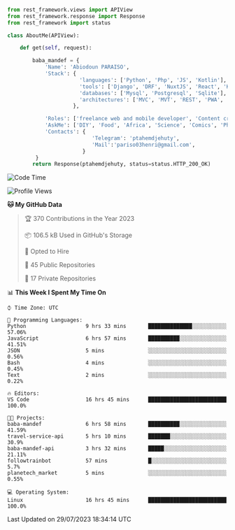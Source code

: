 ###
```python
from rest_framework.views import APIView
from rest_framework.response import Response
from rest_framework import status

class AboutMe(APIView):

    def get(self, request):

        baba_mandef = {
            'Name': 'Abiodoun PARAISO',
            'Stack': {
                       'languages': ['Python', 'Php', 'JS', 'Kotlin'],
                       'tools': ['Django', 'DRF', 'NuxtJS', 'React', 'Kotlin', 'Electron'],
                       'databases': ['Mysql', 'Postgresql', 'Sqlite'],
                       'architectures': ['MVC', 'MVT', 'REST', 'PWA', 'SPA', 'MicroServices']
                     },

            'Roles': ['freelance web and mobile developer', 'Content creator', 'Teacher', 'Mentor'],
            'AskMe': ['DIY', 'Food', 'Africa', 'Science', 'Comics', 'Photography', 'Tech', 'Programming'],
            'Contacts': {
                           'Telegram': 'ptahemdjehuty',
                           'Mail':'pariso03henri@gmail.com',
                        }
         }
        return Response(ptahemdjehuty, status=status.HTTP_200_OK)

```                    

<!--START_SECTION:waka-->
![Code Time](http://img.shields.io/badge/Code%20Time-708%20hrs%2027%20mins-blue)

![Profile Views](http://img.shields.io/badge/Profile%20Views-0-blue)

**🐱 My GitHub Data** 

> 🏆 370 Contributions in the Year 2023
 > 
> 📦 106.5 kB Used in GitHub's Storage 
 > 
> 💼 Opted to Hire
 > 
> 📜 45 Public Repositories 
 > 
> 🔑 17 Private Repositories  
 > 
📊 **This Week I Spent My Time On** 

```text
⌚︎ Time Zone: UTC

💬 Programming Languages: 
Python                   9 hrs 33 mins       ██████████████░░░░░░░░░░░   57.06% 
JavaScript               6 hrs 57 mins       ██████████░░░░░░░░░░░░░░░   41.51% 
JSON                     5 mins              ░░░░░░░░░░░░░░░░░░░░░░░░░   0.56% 
Bash                     4 mins              ░░░░░░░░░░░░░░░░░░░░░░░░░   0.45% 
Text                     2 mins              ░░░░░░░░░░░░░░░░░░░░░░░░░   0.22%

🔥 Editors: 
VS Code                  16 hrs 45 mins      █████████████████████████   100.0%

🐱‍💻 Projects: 
baba-mandef              6 hrs 58 mins       ██████████░░░░░░░░░░░░░░░   41.59% 
travel-service-api       5 hrs 10 mins       ███████░░░░░░░░░░░░░░░░░░   30.9% 
baba-mandef-api          3 hrs 32 mins       █████░░░░░░░░░░░░░░░░░░░░   21.11% 
followtrainbot           57 mins             █░░░░░░░░░░░░░░░░░░░░░░░░   5.7% 
planetech_market         5 mins              ░░░░░░░░░░░░░░░░░░░░░░░░░   0.55%

💻 Operating System: 
Linux                    16 hrs 45 mins      █████████████████████████   100.0%

```


 Last Updated on 29/07/2023 18:34:14 UTC
<!--END_SECTION:waka-->
